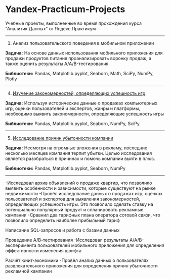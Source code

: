 # Yandex-Practicum-Projects
Учебные проекты, выполненные во время прохождения курса "Аналитик Данных" от Яндекс.Практикум
***

1. Анализ пользовательского поведения в мобильном приложении

**Задача:**
На основе данных использования мобильного приложения для продажи продуктов питания проанализировать воронку продаж, а также оценить результаты A/A/B-тестирования

**Библиотеки:** Pandas, Matplotlib.pyplot, Seaborn, Math, SciPy, NumPy, Plotly
***

4. [Изучение закономерностей, определяющих успешность игр](Project4)

**Задача:**
Используя исторические данные о продажах компьютерных игр, оценки пользователей и экспертов, жанры и платформы, необходимо выявить закономерности, определяющие успешность игры 

**Библиотеки:** Pandas, Matplotlib.pyplot, Seaborn, NumPy, SciPy

***

5. [Исследование причин убыточности компании](Project5)
   
**Задача:**
Несмотря на огромные вложения в рекламу, последние несколько месяцев компания терпит убытки. Целью исследования является разобраться в причинах и помочь компании выйти в плюс.

**Библиотеки:** Pandas, Matplotlib.pyplot, Seaborn, NumPy
***


-Исследовал архив объявлений о продаже квартир, что позволило выявить особенности и зависимости, которые существуют на рынке недвижимости
-Провёл исследование данных о продажах игр, оценках пользователей и экспертов для выявления закономерностей, определяющих успешность игры. Это позволило сделать ставку на потенциально популярный продукт и спланировать рекламные кампании
-Сравнил два тарифных плана оператора сотовой связи, что позволило определить наиболее прибыльный тариф

Написание SQL-запросов и работа с базами данных

Проведение А/В-тестирования
-Исследовал результаты A/A/B-эксперимента пользователей мобильного приложения для определения эффективности изменения шрифта

Расчёт юнит-экономики
-Провёл анализ данных о пользователях развлекательного приложения для определения причин убыточности рекламной кампании



